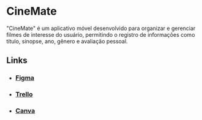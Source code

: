 # CineMate
"CineMate" é um aplicativo móvel desenvolvido para organizar e gerenciar filmes de interesse do usuário, permitindo o registro de informações como título, sinopse, ano, gênero e avaliação pessoal.


## Links

- ### [Figma](https://www.figma.com/design/L434M60IcmIGOysjHRS83U/CineMate-App?node-id=0-1&node-type=canvas&t=IjC8FNfSOqKbrU8b-0)

- ### [Trello](https://trello.com/invite/b/673b332e1b9298f228aca864/ATTIc1215d6ae8d9cd5e1d933ddc24d5d9edFCC4C80C/cinemate)

- ### [Canva](https://www.canva.com/design/DAGW8pKGCJI/sTaVRyZY0CjZrrrISHUuPA/edit)